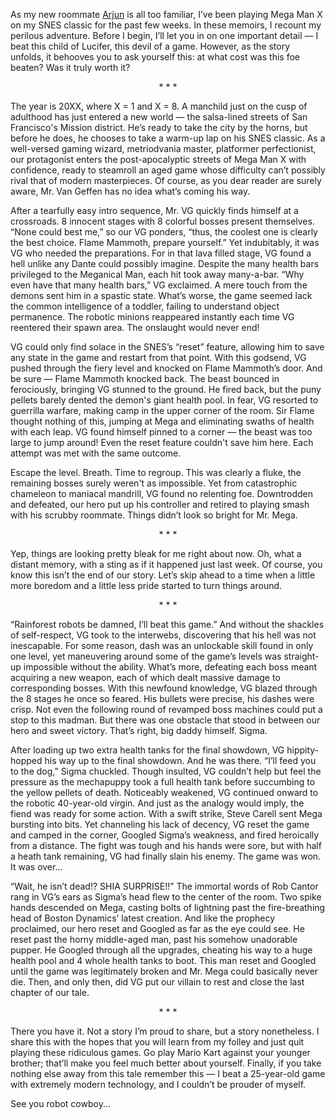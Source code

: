 As my new roommate <a href="http://www.cs.utexas.edu/~akarpur/">Arjun</a> is all too familiar, I’ve been playing Mega Man X on my SNES classic for the past few weeks. In these memoirs, I recount my perilous adventure. Before I begin, I’ll let you in on one important detail — I beat this child of Lucifer, this devil of a game. However, as the story unfolds, it behooves you to ask yourself this: at what cost was this foe beaten? Was it truly worth it? 
<p align="center">* * *</p>

The year is 20XX, where X = 1 and X = 8. A manchild just on the cusp of adulthood has just entered a new world — the salsa-lined streets of San Francisco's Mission district. He’s ready to take the city by the horns, but before he does, he chooses to take a warm-up lap on his SNES classic. As a well-versed gaming wizard, metriodvania master, platformer perfectionist, our protagonist enters the post-apocalyptic streets of Mega Man X with confidence, ready to steamroll an aged game whose difficulty can’t possibly rival that of modern masterpieces. Of course, as you dear reader are surely aware, Mr. Van Geffen has no idea what’s coming his way.

After a tearfully easy intro sequence, Mr. VG quickly finds himself at a crossroads. 8 innocent stages with 8 colorful bosses present themselves. “None could best me,” so our VG ponders, “thus, the coolest one is clearly the best choice. Flame Mammoth, prepare yourself.” Yet indubitably, it was VG who needed the preparations. For in that lava filled stage, VG found a hell unlike any Dante could possibly imagine. Despite the many health bars privileged to the Meganical Man, each hit took away many-a-bar. “Why even have that many health bars,” VG exclaimed. A mere touch from the demons sent him in a spastic state. What’s worse, the game seemed lack the common intelligence of a toddler, failing to understand object permanence. The robotic minions reappeared instantly each time VG reentered their spawn area. The onslaught would never end!

VG could only find solace in the SNES’s “reset” feature, allowing him to save any state in the game and restart from that point. With this godsend, VG pushed through the fiery level and knocked on Flame Mammoth’s door. And be sure — Flame Mammoth knocked back. The beast bounced in ferociously, bringing VG stunned to the ground. He fired back, but the puny pellets barely dented the demon's giant health pool. In fear, VG resorted to guerrilla warfare, making camp in the upper corner of the room. Sir Flame thought nothing of this, jumping at Mega and eliminating swaths of health with each leap. VG found himself pinned to a corner — the beast was too large to jump around! Even the reset feature couldn't save him here. Each attempt was met with the same outcome.

Escape the level. Breath. Time to regroup. This was clearly a fluke, the remaining bosses surely weren't as impossible. Yet from catastrophic chameleon to maniacal mandrill, VG found no relenting foe. Downtrodden and defeated, our hero put up his controller and retired to playing smash with his scrubby roommate. Things didn’t look so bright for Mr. Mega.
<p align="center">* * *</p>

Yep, things are looking pretty bleak for me right about now. Oh, what a distant memory, with a sting as if it happened just last week. Of course, you know this isn’t the end of our story. Let’s skip ahead to a time when a little more boredom and a little less pride started to turn things around.
<p align="center">* * *</p>

“Rainforest robots be damned, I’ll beat this game.” And without the shackles of self-respect, VG took to the interwebs, discovering that his hell was not inescapable. For some reason, dash was an unlockable skill found in only one level, yet maneuvering around some of the game’s levels was straight-up impossible without the ability. What’s more, defeating each boss meant acquiring a new weapon, each of which dealt massive damage to corresponding bosses. With this newfound knowledge, VG blazed through the 8 stages he once so feared. His bullets were precise, his dashes were crisp. Not even the following round of revamped boss machines could put a stop to this madman. But there was one obstacle that stood in between our hero and sweet victory. That’s right, big daddy himself. Sigma.

After loading up two extra health tanks for the final showdown, VG hippity-hopped his way up to the final showdown. And he was there. “I’ll feed you to the dog,” Sigma chuckled. Though insulted, VG couldn’t help but feel the pressure as the mechapuppy took a full health tank before succumbing to the yellow pellets of death. Noticeably weakened, VG continued onward to the robotic 40-year-old virgin. And just as the analogy would imply, the fiend was ready for some action. With a swift strike, Steve Carell sent Mega bursting into bits. Yet channeling his lack of decency, VG reset the game and camped in the corner, Googled Sigma’s weakness, and fired heroically from a distance. The fight was tough and his hands were sore, but with half a heath tank remaining, VG had finally slain his enemy. The game was won. It was over... 

“Wait, he isn’t dead!? SHIA SURPRISE!!” The immortal words of Rob Cantor rang in VG’s ears as Sigma’s head flew to the center of the room. Two spike hands descended on Mega, casting bolts of lightning past the fire-breathing head of Boston Dynamics’ latest creation. And like the prophecy proclaimed, our hero reset and Googled as far as the eye could see. He reset past the horny middle-aged man, past his somehow unadorable pupper. He Googled through all the upgrades, cheating his way to a huge health pool and 4 whole health tanks to boot. This man reset and Googled until the game was legitimately broken and Mr. Mega could basically never die. Then, and only then, did VG put our villain to rest and close the last chapter of our tale.
<p align="center">* * *</p>

There you have it. Not a story I’m proud to share, but a story nonetheless. I share this with the hopes that you will learn from my folley and just quit playing these ridiculous games. Go play Mario Kart against your younger brother; that’ll make you feel much better about yourself. Finally, if you take nothing else away from this tale remember this — I beat a 25-year-old game with extremely modern technology, and I couldn’t be prouder of myself.

See you robot cowboy...
